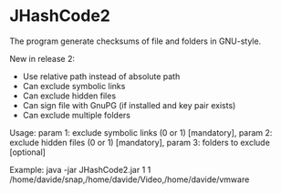 # JHashCode2

The program generate checksums of file and folders in GNU-style.

New in release 2:
- Use relative path instead of absolute path
- Can exclude symbolic links
- Can exclude hidden files
- Can sign file with GnuPG (if installed and key pair exists)
- Can exclude multiple folders

Usage: param 1: exclude symbolic links (0 or 1) [mandatory], param 2: exclude hidden files (0 or 1) [mandatory], param 3: folders to exclude [optional]

Example: java -jar JHashCode2.jar 1 1 /home/davide/snap,/home/davide/Video,/home/davide/vmware
